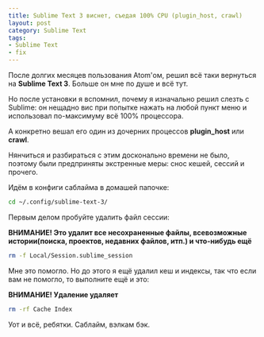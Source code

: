 ```yaml
---
title: Sublime Text 3 виснет, съедая 100% CPU (plugin_host, crawl)
layout: post
category: Sublime Text
tags:
- Sublime Text
- fix
---
```


После долгих месяцев пользования Atom'ом, решил всё таки вернуться на **Sublime Text 3**.
Больше он мне по душе и всё тут.

Но после установки я вспомнил, почему я изначально решил слезть с Sublime: он нещадно вис при попытке нажать на любой пункт меню и использовал по-максимуму всё 100% процессора.

А конкретно вешал его один из дочерних процессов **plugin_host** или **crawl**.

Нянчиться и разбираться с этим досконально времени не было, поэтому были предприняты экстренные меры: снос кешей, сессий и прочего.

Идём в конфиги саблайма в домашей папочке:

```bash
cd ~/.config/sublime-text-3/
```

Первым делом пробуйте удалить файл сессии:

**ВНИМАНИЕ! Это удалит все несохраненные файлы, всевозможные истории(поиска, проектов, недавних файлов, итп.) и что-нибудь ещё**

```bash
rm -f Local/Session.sublime_session
```

Мне это помогло. Но до этого я ещё удалил кеш и индексы, так что если вам не помогло, то выполните ещё и это:

**ВНИМАНИЕ! Удаление удаляет**

```bash
rm -rf Cache Index
```

Уот и всё, ребятки. Саблайм, вэлкам бэк.